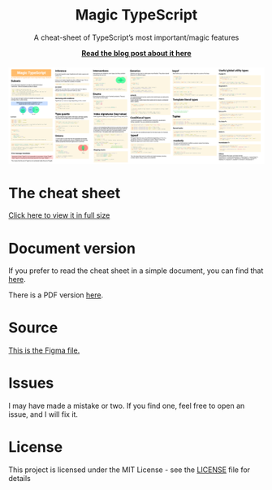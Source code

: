 <h1 align="center">Magic TypeScript</h1>
<p align="center">A cheat-sheet of TypeScript’s most important/magic features</p>

<p align="center"><b><a href="https://carltheperson.com/posts/magic-typescript">Read the blog post about it here</a></b></p>

[<img src="small.png" alt="Image" style="display: block; margin: 20px auto" />](https://carltheperson.com/images/magic-typescript/magic-typescript.png)

# The cheat sheet

[Click here to view it in full size](https://carltheperson.com/images/magic-typescript/magic-typescript.png)

# Document version

If you prefer to read the cheat sheet in a simple document, you can find that [here](cheat-sheet.md).

There is a PDF version [here](cheat-sheet.pdf).

# Source

[This is the Figma file.](source.fig)

# Issues

I may have made a mistake or two. If you find one, feel free to open an issue, and I will fix it.

# License

This project is licensed under the MIT License - see the [LICENSE](LICENSE) file for details
